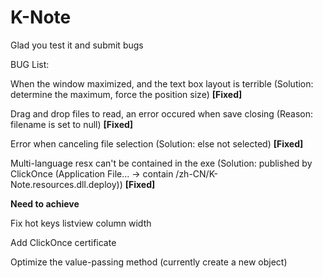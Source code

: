 # K-Note
Glad you test it and submit bugs

BUG List:

When the window maximized, and the text box layout is terrible (Solution: determine the maximum, force the position size) **[Fixed]**

Drag and drop files to read, an error occured when save closing  (Reason: filename is set to null) **[Fixed]**

Error when canceling file selection (Solution: else not selected) **[Fixed]**

Multi-language resx can't be contained in the exe (Solution: published by ClickOnce (Application File... -> contain /zh-CN/K-Note.resources.dll.deploy)) **[Fixed]**



**Need to achieve**

Fix hot keys listview column width

Add ClickOnce certificate

Optimize the value-passing method (currently create a new object)

